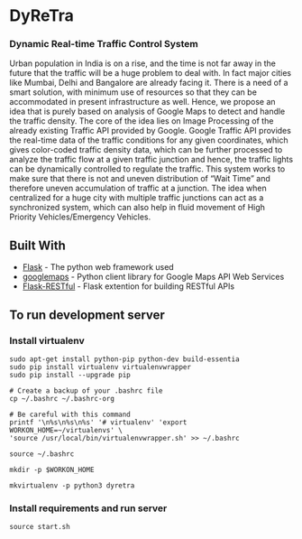 # DyReTra
### Dynamic Real-time Traffic Control System

Urban population in India is on a rise, and the time is not far away in the future that the traffic will be a huge problem to deal with. In fact major cities like Mumbai, Delhi and Bangalore are already facing it. There is a need of a smart solution, with minimum use of resources so that they can be accommodated in present infrastructure as well. Hence, we propose an idea that is purely based on analysis of Google Maps to detect and handle the traffic density. The core of the idea lies on Image Processing of the already existing Traffic API provided by Google. Google Traffic API provides the real-time data of the traffic conditions for any given coordinates, which gives color-coded traffic density data, which can be further processed to analyze the traffic flow at a given traffic junction and hence, the traffic lights can be dynamically controlled to regulate the traffic. This system works to make sure that there is not and uneven distribution of “Wait Time” and therefore uneven accumulation of traffic at a junction. The idea when centralized for a huge city with multiple traffic junctions can act as a synchronized system, which can also help in fluid movement of High Priority Vehicles/Emergency Vehicles.

## Built With

* [Flask](http://flask.pocoo.org/) - The python web framework used
* [googlemaps](https://github.com/googlemaps/google-maps-services-python) - Python client library for Google Maps API Web Services
* [Flask-RESTful](http://flask-restful.readthedocs.io/en/latest/) - Flask extention for building RESTful APIs 

## To run development server
### Install virtualenv
```
sudo apt-get install python-pip python-dev build-essentia
sudo pip install virtualenv virtualenvwrapper
sudo pip install --upgrade pip

# Create a backup of your .bashrc file
cp ~/.bashrc ~/.bashrc-org

# Be careful with this command
printf '\n%s\n%s\n%s' '# virtualenv' 'export WORKON_HOME=~/virtualenvs' \
'source /usr/local/bin/virtualenvwrapper.sh' >> ~/.bashrc

source ~/.bashrc

mkdir -p $WORKON_HOME

mkvirtualenv -p python3 dyretra
```

### Install requirements and run server
```
source start.sh
```


